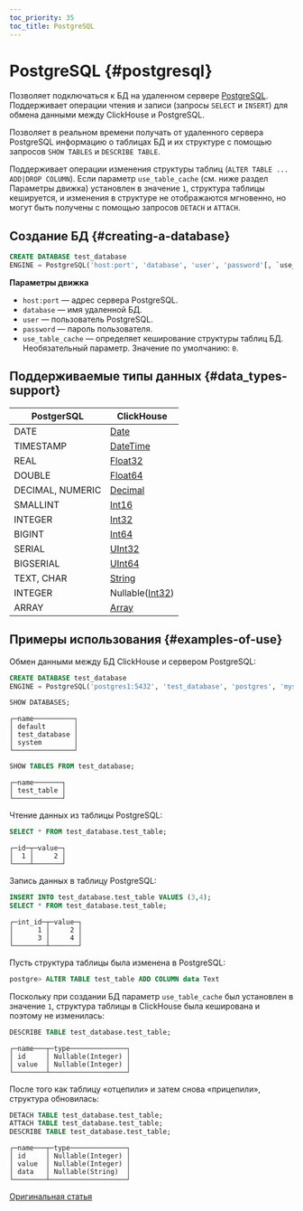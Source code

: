 ```yaml
---
toc_priority: 35
toc_title: PostgreSQL
---
```


# PostgreSQL {#postgresql}

Позволяет подключаться к БД на удаленном сервере [PostgreSQL](https://www.postgresql.org). Поддерживает операции чтения и записи (запросы `SELECT` и `INSERT`) для обмена данными между ClickHouse и PostgreSQL.

Позволяет в реальном времени получать от удаленного сервера PostgreSQL информацию о таблицах БД и их структуре с помощью запросов `SHOW TABLES` и `DESCRIBE TABLE`.

Поддерживает операции изменения структуры таблиц (`ALTER TABLE ... ADD|DROP COLUMN`). Если параметр `use_table_cache` (см. ниже раздел Параметры движка) установлен в значение `1`, структура таблицы кешируется, и изменения в структуре не отображаются мгновенно, но могут быть получены с помощью запросов `DETACH` и `ATTACH`.

## Создание БД {#creating-a-database}

``` sql
CREATE DATABASE test_database 
ENGINE = PostgreSQL('host:port', 'database', 'user', 'password'[, `use_table_cache`]);
```

**Параметры движка**

-   `host:port` — адрес сервера PostgreSQL.
-   `database` — имя удаленной БД.
-   `user` — пользователь PostgreSQL.
-   `password` — пароль пользователя.
-   `use_table_cache` —  определяет кеширование структуры таблиц БД. Необязательный параметр. Значение по умолчанию: `0`.

## Поддерживаемые типы данных {#data_types-support}

| PostgerSQL       | ClickHouse                                                   |
|------------------|--------------------------------------------------------------|
| DATE             | [Date](../../sql-reference/data-types/date.md)               |
| TIMESTAMP        | [DateTime](../../sql-reference/data-types/datetime.md)       |
| REAL             | [Float32](../../sql-reference/data-types/float.md)           |
| DOUBLE           | [Float64](../../sql-reference/data-types/float.md)           |
| DECIMAL, NUMERIC | [Decimal](../../sql-reference/data-types/decimal.md)       |
| SMALLINT         | [Int16](../../sql-reference/data-types/int-uint.md)          |
| INTEGER          | [Int32](../../sql-reference/data-types/int-uint.md)          |
| BIGINT           | [Int64](../../sql-reference/data-types/int-uint.md)          |
| SERIAL           | [UInt32](../../sql-reference/data-types/int-uint.md)         |
| BIGSERIAL        | [UInt64](../../sql-reference/data-types/int-uint.md)         |
| TEXT, CHAR       | [String](../../sql-reference/data-types/string.md)           |
| INTEGER          | Nullable([Int32](../../sql-reference/data-types/int-uint.md))|
| ARRAY            | [Array](../../sql-reference/data-types/array.md)             |
 

## Примеры использования {#examples-of-use}

Обмен данными между БД ClickHouse и сервером PostgreSQL:

``` sql
CREATE DATABASE test_database 
ENGINE = PostgreSQL('postgres1:5432', 'test_database', 'postgres', 'mysecretpassword', 1);
```

``` sql
SHOW DATABASES;
```

``` text
┌─name──────────┐
│ default       │
│ test_database │
│ system        │
└───────────────┘
```

``` sql
SHOW TABLES FROM test_database;
```

``` text
┌─name───────┐
│ test_table │
└────────────┘
```

Чтение данных из таблицы PostgreSQL:

``` sql
SELECT * FROM test_database.test_table;
```

``` text
┌─id─┬─value─┐
│  1 │     2 │
└────┴───────┘
```

Запись данных в таблицу PostgreSQL:

``` sql
INSERT INTO test_database.test_table VALUES (3,4);
SELECT * FROM test_database.test_table;
```

``` text
┌─int_id─┬─value─┐
│      1 │     2 │
│      3 │     4 │
└────────┴───────┘
```

Пусть структура таблицы была изменена в PostgreSQL: 

``` sql
postgre> ALTER TABLE test_table ADD COLUMN data Text
```

Поскольку при создании БД параметр `use_table_cache` был установлен в значение `1`, структура таблицы в ClickHouse была кеширована и поэтому не изменилась:

``` sql
DESCRIBE TABLE test_database.test_table;
```
``` text
┌─name───┬─type──────────────┐
│ id     │ Nullable(Integer) │
│ value  │ Nullable(Integer) │
└────────┴───────────────────┘
```

После того как таблицу «отцепили» и затем снова «прицепили», структура обновилась:

``` sql
DETACH TABLE test_database.test_table;
ATTACH TABLE test_database.test_table;
DESCRIBE TABLE test_database.test_table;
```
``` text
┌─name───┬─type──────────────┐
│ id     │ Nullable(Integer) │
│ value  │ Nullable(Integer) │
│ data   │ Nullable(String)  │
└────────┴───────────────────┘
```

[Оригинальная статья](https://clickhouse.tech/docs/ru/database-engines/postgresql/) <!--hide-->
